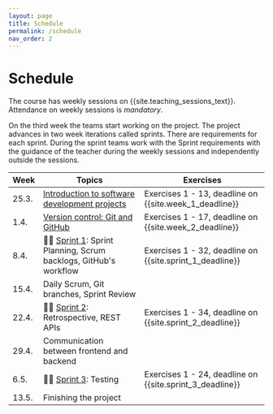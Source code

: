 ```yaml
---
layout: page
title: Schedule
permalink: /schedule
nav_order: 2
---
```


# Schedule

The course has weekly sessions on {{site.teaching_sessions_text}}. Attendance on weekly sessions is _mandatory_.

On the third week the teams start working on the project. The project advances in two week iterations called sprints. There are requirements for each sprint. During the sprint teams work with the Sprint requirements with the guidance of the teacher during the weekly sessions and independently outside the sessions.

| Week   | Topics                                                                       | Exercises                                                |
| ------ | ---------------------------------------------------------------------------- | -------------------------------------------------------- |
| 25.3. | [Introduction to software development projects](/introduction)          | Exercises 1 - 13, deadline on {{site.week_1_deadline}}   |
| 1.4. | [Version control: Git and GitHub](/git)                                      | Exercises 1 - 17, deadline on {{site.week_2_deadline}}   |
| 8.4.  | 🏃‍♂️ [Sprint 1](/sprint-1): Sprint Planning, Scrum backlogs, GitHub's workflow | Exercises 1 - 32, deadline on {{site.sprint_1_deadline}} |
| 15.4. | Daily Scrum, Git branches, Sprint Review                                     |                                                          |
| 22.4. | 🏃‍♂️ [Sprint 2](/sprint-2): Retrospective, REST APIs                           | Exercises 1 - 34, deadline on {{site.sprint_2_deadline}} |
| 29.4. | Communication between frontend and backend                                   |                                                          |
| 6.5.  | 🏃‍♂️ [Sprint 3](/sprint-3): Testing                                            | Exercises 1 - 24, deadline on {{site.sprint_3_deadline}} |
| 13.5. | Finishing the project                                                        |                                                          |
